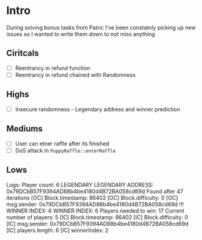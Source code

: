 # Intro
During solving bonus tasks from Patric I've been constatnly picking up new issues so I wanted to write them down to not miss anything

## Ciritcals
- [ ] Reentrancy in refund function 
- [ ] Reentrancy in refund chained with Randomness 

## Highs
- [ ] Insecure randomness - Legendary address and winner prediction


## Mediums
- [ ] User can etner raffle after its finished
- [ ] DoS attack in `PuppyRaffle::enterRaffle` 

## Lows




Logs:
  Player count:  6
  LEGENDARY
  LEGENDARY ADDRESS:  0x79DCbB57F9394AD88b4be4180d4B72BA058cd69d
  Found after  47  iterations
  [OC] Block.timestamp: 86402
  [OC] Block.difficulty: 0
  [OC] msg.sender: 0x79DCbB57F9394AD88b4be4180d4B72BA058cd69d
  !!! WINNER INDEX:  6
  WINNER INDEX:  6
  Players needed to win:  17
  Current number of players:  5
  [IC] Block.timestamp: 86402
  [IC] Block.difficulty: 0
  [IC] msg.sender: 0x79DCbB57F9394AD88b4be4180d4B72BA058cd69d
  [IC] players.length: 6
  [IC] winnerIndex: 2
